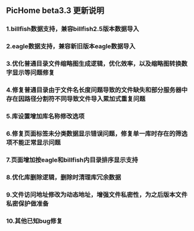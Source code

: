 ## PicHome beta3.3 更新说明

### 1.billfish数据支持，兼容billfish2.5版本数据导入

### 2.eagle数据支持，兼容新旧版本eagle数据导入

### 3.优化普通目录文件缩略图生成逻辑，优化效率，以及缩略图转换数字显示等问题修复

### 4.修复普通目录由于文件名长度问题导致的文件缺失和部分服务器中存在因路径分割符不同导致文件导入累加式重复问题

### 5.库设置增加库名称修改选项

### 6.修复页面标签未分类数据显示错误问题，修复单一库时存在的筛选项不能正常显示问题

### 7.页面增加按eagle和billfish内目录排序显示支持

### 8.优化库删除逻辑，删除时清理库冗余数据

### 9.文件访问地址修改为动态地址，增强文件私密性，为之后版本文件私密保护做准备

### 10.其他已知bug修复
